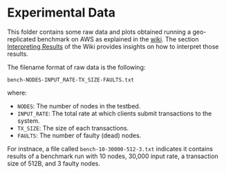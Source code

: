 # Experimental Data
This folder contains some raw data and plots obtained running a geo-replicated benchmark on AWS as explained in the [wiki](https://github.com/asonnino/hotstuff/wiki). The section [Interpreting Results](https://github.com/asonnino/hotstuff/wiki/Interpreting-the-Results) of the Wiki provides insights on how to interpret those results.

The filename format of raw data is the following:
```
bench-NODES-INPUT_RATE-TX_SIZE-FAULTS.txt
```
where:
- `NODES`: The number of nodes in the testbed.
- `INPUT_RATE`: The total rate at which clients submit transactions to the system.
- `TX_SIZE`: The size of each transactions.
- `FAULTS`: The number of faulty (dead) nodes.

For instnace, a file called `bench-10-30000-512-3.txt` indicates it contains results of a benchmark run with 10 nodes, 30,000 input rate, a transaction size of 512B, and 3 faulty nodes.
